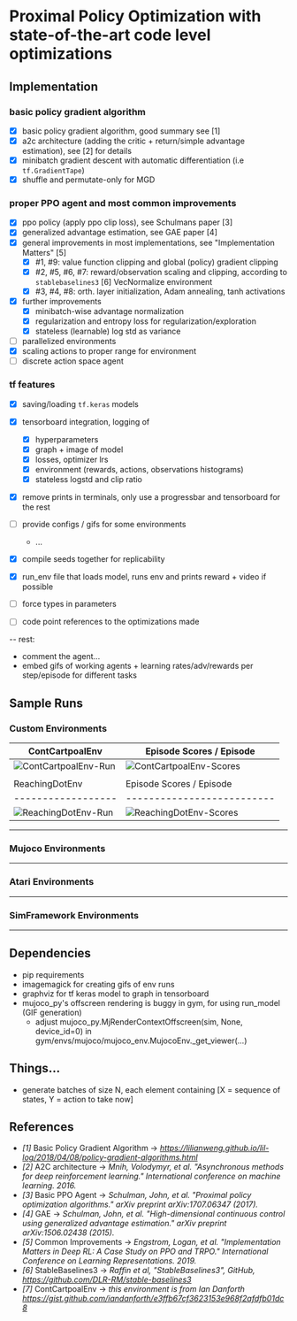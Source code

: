 # Proximal Policy Optimization with state-of-the-art code level optimizations



## Implementation

### basic policy gradient algorithm
  - [x] basic policy gradient algorithm, good summary see [1]
  - [x] a2c architecture (adding the critic + return/simple advantage estimation), see [2] for details
  - [x] minibatch gradient descent with automatic differentiation (i.e `tf.GradientTape`)
  - [x] shuffle and permutate-only for MGD

### proper PPO agent and most common improvements 
  - [x] ppo policy (apply ppo clip loss), see Schulmans paper [3]
  - [x] generalized advantage estimation, see GAE paper [4]
  - [x] general improvements in most implementations, see "Implementation Matters" [5]
    - [x] #1, #9: value function clipping and global (policy) gradient clipping
    - [x] #2, #5, #6, #7: reward/observation scaling and clipping, according to `stablebaselines3` [6] VecNormalize environment
    - [x] #3, #4, #8: orth. layer initialization, Adam annealing, tanh activations
  - [x] further improvements
    - [x] minibatch-wise advantage normalization
    - [x] regularization and entropy loss for regularization/exploration
    - [x] stateless (learnable) log std as variance
  - [ ] parallelized environments
  - [x] scaling actions to proper range for environment
  - [ ] discrete action space agent

### tf features
- [x] saving/loading `tf.keras` models
- [x] tensorboard integration, logging of
  - [x] hyperparameters
  - [x] graph + image of model
  - [x] losses, optimizer lrs
  - [x] environment (rewards, actions, observations histograms)
  - [x] stateless logstd and clip ratio

- [x] remove prints in terminals, only use a progressbar and tensorboard for the rest
- [ ] provide configs / gifs for some environments
  - ...
- [x] compile seeds together for replicability
- [x] run_env file that loads model, runs env and prints reward + video if possible
- [ ] force types in parameters
- [ ] code point references to the optimizations made



 

-- rest:
- comment the agent...
- embed gifs of working agents + learning rates/adv/rewards per step/episode for different tasks




## Sample Runs

### Custom Environments

| ContCartpoalEnv  | Episode Scores / Episode |
|------------------|--------------------------|
| ![][contpoalrun] |   ![][contpoalscores]    |
|                  |                          |
|  ReachingDotEnv  | Episode Scores / Episode |
|------------------|--------------------------|
| ![][reachdotrun] |   ![][reachdotscores]    |

---

### Mujoco Environments

---

### Atari Environments

---

### SimFramework Environments

---


## Dependencies

- pip requirements
- imagemagick for creating gifs of env runs
- graphviz for tf keras model to graph in tensorboard
- mujoco_py's offscreen rendering is buggy in gym, for using run_model (GIF generation)
  - adjust mujoco_py.MjRenderContextOffscreen(sim, None, device_id=0) in gym/envs/mujoco/mujoco_env.MujocoEnv._get_viewer(...)



## Things...

- generate batches of size N, each element containing [X = sequence of states, Y = action to take now]


## References
* _[1]_ Basic Policy Gradient Algorithm -> *https://lilianweng.github.io/lil-log/2018/04/08/policy-gradient-algorithms.html*
* _[2]_ A2C architecture -> *Mnih, Volodymyr, et al. "Asynchronous methods for deep reinforcement learning." International conference on machine learning. 2016.*
* _[3]_ Basic PPO Agent -> *Schulman, John, et al. "Proximal policy optimization algorithms." arXiv preprint arXiv:1707.06347 (2017).*
* _[4]_ GAE -> *Schulman, John, et al. "High-dimensional continuous control using generalized advantage estimation." arXiv preprint arXiv:1506.02438 (2015).*
* _[5]_ Common Improvements -> *Engstrom, Logan, et al. "Implementation Matters in Deep RL: A Case Study on PPO and TRPO." International Conference on Learning Representations. 2019.*
* _[6]_ StableBaselines3 -> *Raffin et al, "StableBaselines3", GitHub, https://github.com/DLR-RM/stable-baselines3*
* _[7]_ ContCartpoalEnv -> *this environment is from Ian Danforth https://gist.github.com/iandanforth/e3ffb67cf3623153e968f2afdfb01dc8*


[contpoalrun]: logs/ppoagent/ContinuousCartPoleEnv/20200809-022339/gym_animation.gif "ContCartpoalEnv-Run"
[contpoalscores]: logs/ppoagent/ContinuousCartPoleEnv/20200809-022339/epscores.png "ContCartpoalEnv-Scores"
[reachdotrun]: logs/ppoagent/ReachingDotEnv/20200809-162309/gym_animation.gif "ReachingDotEnv-Run"
[reachdotscores]: logs/ppoagent/ReachingDotEnv/20200809-162309/epscores.png "ReachingDotEnv-Scores"